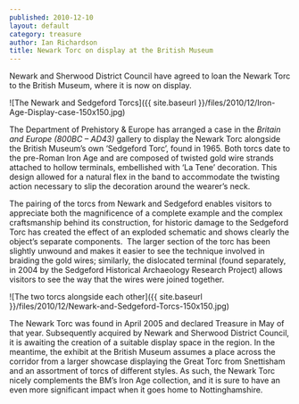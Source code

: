 ```yaml
---
published: 2010-12-10
layout: default
category: treasure
author: Ian Richardson
title: Newark Torc on display at the British Museum
---
```


Newark and Sherwood District Council have agreed to loan the Newark Torc to the British Museum, where it is now on display.

![The Newark and Sedgeford Torcs]({{ site.baseurl }}/files/2010/12/Iron-Age-Display-case-150x150.jpg)

The Department of Prehistory & Europe has arranged a case in the _Britain and Europe (800BC – AD43)_ gallery to display the Newark Torc alongside the British Museum’s own ‘Sedgeford Torc’, found in 1965. Both torcs date to the pre-Roman Iron Age and are composed of twisted gold wire strands attached to hollow terminals, embellished with ‘La Tene’ decoration. This design allowed for a natural flex in the band to accommodate the twisting action necessary to slip the decoration around the wearer’s neck.

The pairing of the torcs from Newark and Sedgeford enables visitors to appreciate both the magnificence of a complete example and the complex craftsmanship behind its construction, for historic damage to the Sedgeford Torc has created the effect of an exploded schematic and shows clearly the object’s separate components.  The larger section of the torc has been slightly unwound and makes it easier to see the technique involved in braiding the gold wires; similarly, the dislocated terminal (found separately, in 2004 by the Sedgeford Historical Archaeology Research Project) allows visitors to see the way that the wires were joined together. 

![The two torcs alongside each other]({{ site.baseurl }}/files/2010/12/Newark-and-Sedgeford-Torcs-150x150.jpg)

The Newark Torc was found in April 2005 and declared Treasure in May of that year. Subsequently acquired by Newark and Sherwood District Council, it is awaiting the creation of a suitable display space in the region. In the meantime, the exhibit at the British Museum assumes a place across the corridor from a larger showcase displaying the Great Torc from Snettisham and an assortment of torcs of different styles. As such, the Newark Torc nicely complements the BM’s Iron Age collection, and it is sure to have an even more significant impact when it goes home to Nottinghamshire.
